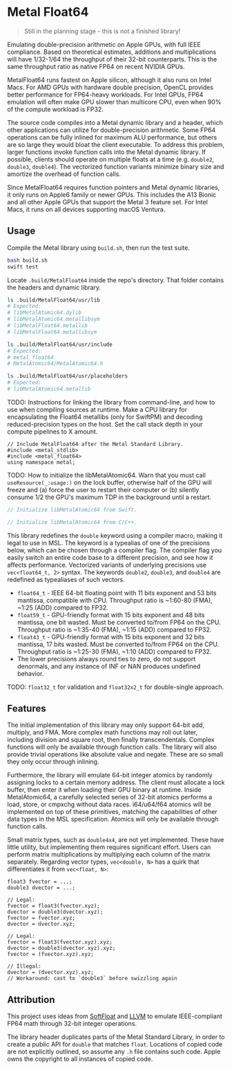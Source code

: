 # Metal Float64

> Still in the planning stage - this is not a finished library!

Emulating double-precision arithmetic on Apple GPUs, with full IEEE compliance. Based on theoretical estimates, additions and multiplications will have 1/32-1/64 the throughput of their 32-bit counterparts. This is the same throughput ratio as native FP64 on recent NVIDIA GPUs.

MetalFloat64 runs fastest on Apple silicon, although it also runs on Intel Macs. For AMD GPUs with hardware double precision, OpenCL provides better performance for FP64-heavy workloads. For Intel GPUs, FP64 emulation will often make GPU slower than multicore CPU, even when 90% of the compute workload is FP32.

The source code compiles into a Metal dynamic library and a header, which other applications can utilize for double-precision arithmetic. Some FP64 operations can be fully inlined for maximum ALU performance, but others are so large they would bloat the client executable. To address this problem, larger functions invoke function calls into the Metal dynamic library. If possible, clients should operate on multiple floats at a time (e.g. `double2`, `double3`, `double4`). The vectorized function variants minimize binary size and amortize the overhead of function calls.

Since MetalFloat64 requires function pointers and Metal dynamic libraries, it only runs on Apple6 family or newer GPUs. This includes the A13 Bionic and all other Apple GPUs that support the Metal 3 feature set. For Intel Macs, it runs on all devices supporting macOS Ventura.

## Usage

Compile the Metal library using `build.sh`, then run the test suite.

```bash
bash build.sh
swift test
```

Locate `.build/MetalFloat64` inside the repo's directory. That folder contains the headers and dynamic library.

```bash
ls .build/MetalFloat64/usr/lib
# Expected:
# libMetalAtomic64.dylib
# libMetalAtomic64.metallibsym
# libMetalFloat64.metallib
# libMetalFloat64.metallibsym

ls .build/MetalFloat64/usr/include
# Expected:
# metal_float64
# MetalAtomic64/MetalAtomic64.h

ls .build/MetalFloat64/usr/placeholders
# Expected:
# libMetalAtomic64.metallib
```

TODO: Instructions for linking the library from command-line, and how to use when compiling sources at runtime. Make a CPU library for encapsulating the Float64 metallibs (only for SwiftPM) and decoding reduced-precision types on the host. Set the call stack depth in your compute pipelines to X amount.

```metal
// Include MetalFloat64 after the Metal Standard Library.
#include <metal_stdlib>
#include <metal_float64>
using namespace metal;
```

TODO: How to initialize the libMetalAtomic64. Warn that you must call `useResource(_:usage:)` on the lock buffer, otherwise half of the GPU will freeze and (a) force the user to restart their computer or (b) silently consume 1/2 the GPU's maximum TDP in the background until a restart.

```swift
// Initialize libMetalAtomic64 from Swift.

```

```c
// Initialize libMetalAtomic64 from C/C++.

```

This library redefines the `double` keyword using a compiler macro, making it legal to use in MSL. The keyword is a typealias of one of the precisions below, which can be chosen through a compiler flag. The compiler flag you easily switch an entire code base to a different precision, and see how it affects performance. Vectorized variants of underlying precisions use `vec<float64_t, 2>` syntax. The keywords `double2`, `double3`, and `double4` are redefined as typealiases of such vectors.

- `float64_t` - IEEE 64-bit floating point with 11 bits exponent and 53 bits mantissa, compatible with CPU. Throughput ratio is ~1:60-80 (FMA), ~1:25 (ADD) compared to FP32.
- `float59_t` - GPU-friendly format with 15 bits exponent and 48 bits mantissa, one bit wasted. Must be converted to/from FP64 on the CPU. Throughput ratio is ~1:35-40 (FMA), ~1:15 (ADD) compared to FP32.
- `float43_t` - GPU-friendly format with 15 bits exponent and 32 bits mantissa, 17 bits wasted. Must be converted to/from FP64 on the CPU. Throughput ratio is ~1:25-30 (FMA), ~1:10 (ADD) compared to FP32.
- The lower precisions always round ties to zero, do not support denormals, and any instance of INF or NAN produces undefined behavior.

TODO: `float32_t` for validation and `float32x2_t` for double-single approach.

## Features

The initial implementation of this library may only support 64-bit add, multiply, and FMA. More complex math functions may roll out later, including division and square root, then finally transcendentals. Complex functions will only be available through function calls. The library will also provide trivial operations like absolute value and negate. These are so small they only occur through inlining.

Furthermore, the library will emulate 64-bit integer atomics by randomly assigning locks to a certain memory address. The client must allocate a lock buffer, then enter it when loading their GPU binary at runtime. Inside MetalAtomic64, a carefully selected series of 32-bit atomics performs a load, store, or cmpxchg without data races. i64/u64/f64 atomics will be implemented on top of these primitives, matching the capabilities of other data types in the MSL specification. Atomics will only be available through function calls.

Small matrix types, such as `double4x4`, are not yet implemented. These have little utility, but implementing them requires significant effort. Users can perform matrix multiplications by multiplying each column of the matrix separately. Regarding vector types, `vec<double, N>` has a quirk that differentiates it from `vec<float, N>`:

```metal
float3 fvector = ...;
double3 dvector = ...;

// Legal:
fvector = float3(fvector.xyz);
dvector = double3(dvector.xyz);
fvector = fvector.xyz;
dvector = dvector.xyz;

// Legal:
fvector = float3(fvector.xyz).xyz;
dvector = double3(dvector.xyz).xyz;
fvector = (fvector.xyz).xyz;

// Illegal:
dvector = (dvector.xyz).xyz;
// Workaround: cast to `double3` before swizzling again
```

## Attribution

This project uses ideas from [SoftFloat](https://github.com/ucb-bar/berkeley-softfloat-3) and [LLVM](https://github.com/llvm/llvm-project/blob/2e999b7dd1934a44d38c3a753460f1e5a217e9a5/compiler-rt/lib/builtins/fp_lib.h) to emulate IEEE-compliant FP64 math through 32-bit integer operations.

The library header duplicates parts of the Metal Standard Library, in order to create a public API for `double` that matches `float`. Locations of copied code are not explicitly outlined, so assume any `.h` file contains such code. Apple owns the copyright to all instances of copied code.
